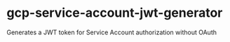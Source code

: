 # gcp-service-account-jwt-generator
Generates a JWT token for Service Account authorization without OAuth
